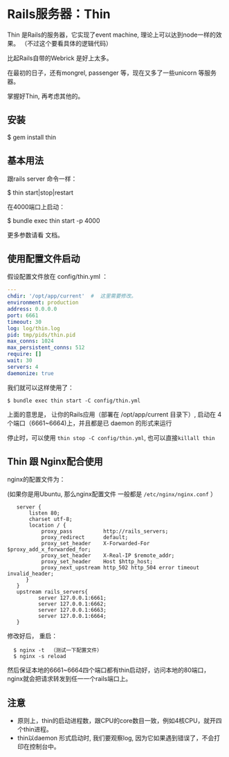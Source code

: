 # Rails服务器：Thin

Thin 是Rails的服务器，它实现了event machine, 理论上可以达到node一样的效果。
（不过这个要看具体的逻辑代码）

比起Rails自带的Webrick 是好上太多。

在最初的日子，还有mongrel, passenger 等，现在又多了一些unicorn 等服务器。

掌握好Thin, 再考虑其他的。

## 安装

$ gem install thin

## 基本用法

跟rails server 命令一样：

$ thin start|stop|restart

在4000端口上启动：

$ bundle exec thin start -p 4000

更多参数请看 文档。

## 使用配置文件启动

假设配置文件放在 config/thin.yml ：

```yaml
---
chdir: '/opt/app/current'  #  这里需要修改。
environment: production
address: 0.0.0.0
port: 6661
timeout: 30
log: log/thin.log
pid: tmp/pids/thin.pid
max_conns: 1024
max_persistent_conns: 512
require: []
wait: 30
servers: 4
daemonize: true
```

我们就可以这样使用了：

```
$ bundle exec thin start -C config/thin.yml
```

上面的意思是， 让你的Rails应用（部署在 /opt/app/current 目录下）,
启动在 4个端口（6661~6664)上，并且都是已 daemon 的形式来运行

停止时，可以使用 `thin stop -C config/thin.yml`, 也可以直接`killall thin`

## Thin 跟 Nginx配合使用

nginx的配置文件为：

(如果你是用Ubuntu, 那么nginx配置文件 一般都是  `/etc/nginx/nginx.conf` ）
```
   server {
       listen 80;
       charset utf-8;
       location / {
           proxy_pass          http://rails_servers;
           proxy_redirect      default;
           proxy_set_header    X-Forwarded-For $proxy_add_x_forwarded_for;
           proxy_set_header    X-Real-IP $remote_addr;
           proxy_set_header    Host $http_host;
           proxy_next_upstream http_502 http_504 error timeout invalid_header;
      }
   }
   upstream rails_servers{
          server 127.0.0.1:6661;
          server 127.0.0.1:6662;
          server 127.0.0.1:6663;
          server 127.0.0.1:6664;
   }
```
修改好后， 重启：
```
  $ nginx -t  （测试一下配置文件）
  $ nginx -s reload
```

然后保证本地的6661~6664四个端口都有thin启动好，访问本地的80端口，
nginx就会把请求转发到任一一个rails端口上。

## 注意
- 原则上，thin的启动进程数，跟CPU的core数目一致，例如4核CPU，就开四个thin进程。
- thin以daemon 形式启动时, 我们要观察log, 因为它如果遇到错误了，不会打印在控制台中。

